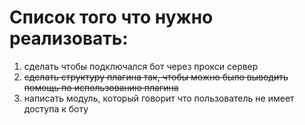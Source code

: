 # Список того что нужно реализовать:

1. сделать чтобы подключался бот через прокси сервер
2. ~~сделать структуру плагина так, чтобы можно было выводить помощь по использованию плагина~~
3. написать модуль, который говорит что пользователь не имеет доступа к боту